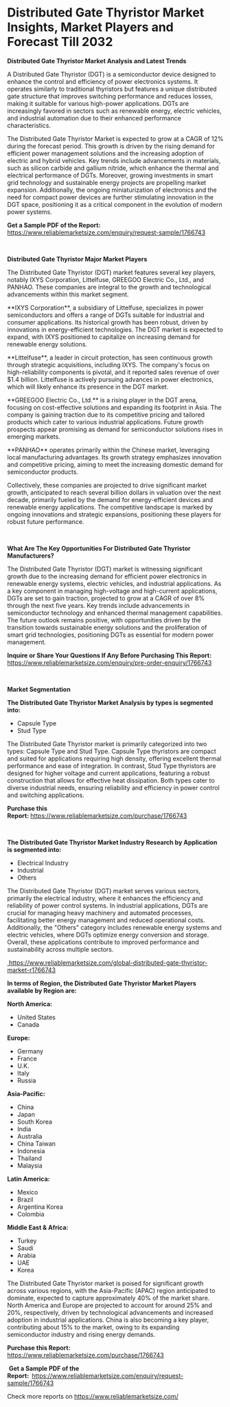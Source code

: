 <p><h1>Distributed Gate Thyristor Market Insights, Market Players and Forecast Till 2032</h1></p><p><strong>Distributed Gate Thyristor Market Analysis and Latest Trends</strong></p>
<p><p>A Distributed Gate Thyristor (DGT) is a semiconductor device designed to enhance the control and efficiency of power electronics systems. It operates similarly to traditional thyristors but features a unique distributed gate structure that improves switching performance and reduces losses, making it suitable for various high-power applications. DGTs are increasingly favored in sectors such as renewable energy, electric vehicles, and industrial automation due to their enhanced performance characteristics.</p><p>The Distributed Gate Thyristor Market is expected to grow at a CAGR of 12% during the forecast period. This growth is driven by the rising demand for efficient power management solutions and the increasing adoption of electric and hybrid vehicles. Key trends include advancements in materials, such as silicon carbide and gallium nitride, which enhance the thermal and electrical performance of DGTs. Moreover, growing investments in smart grid technology and sustainable energy projects are propelling market expansion. Additionally, the ongoing miniaturization of electronics and the need for compact power devices are further stimulating innovation in the DGT space, positioning it as a critical component in the evolution of modern power systems.</p></p>
<p><strong>Get a Sample PDF of the Report:&nbsp;</strong> <a href="https://www.reliablemarketsize.com/enquiry/request-sample/1766743?utm_campaign=3456&utm_medium=2&utm_source=Github&utm_content=ia&utm_term=06042025&utm_id=distributed-gate-thyristor">https://www.reliablemarketsize.com/enquiry/request-sample/1766743</a></p>
<p>&nbsp;</p>
<p><strong>Distributed Gate Thyristor Major Market Players</strong></p>
<p><p>The Distributed Gate Thyristor (DGT) market features several key players, notably IXYS Corporation, Littelfuse, GREEGOO Electric Co., Ltd., and PANHAO. These companies are integral to the growth and technological advancements within this market segment.</p><p>**IXYS Corporation**, a subsidiary of Littelfuse, specializes in power semiconductors and offers a range of DGTs suitable for industrial and consumer applications. Its historical growth has been robust, driven by innovations in energy-efficient technologies. The DGT market is expected to expand, with IXYS positioned to capitalize on increasing demand for renewable energy solutions.</p><p>**Littelfuse**, a leader in circuit protection, has seen continuous growth through strategic acquisitions, including IXYS. The company's focus on high-reliability components is pivotal, and it reported sales revenue of over $1.4 billion. Littelfuse is actively pursuing advances in power electronics, which will likely enhance its presence in the DGT market.</p><p>**GREEGOO Electric Co., Ltd.** is a rising player in the DGT arena, focusing on cost-effective solutions and expanding its footprint in Asia. The company is gaining traction due to its competitive pricing and tailored products which cater to various industrial applications. Future growth prospects appear promising as demand for semiconductor solutions rises in emerging markets.</p><p>**PANHAO** operates primarily within the Chinese market, leveraging local manufacturing advantages. Its growth strategy emphasizes innovation and competitive pricing, aiming to meet the increasing domestic demand for semiconductor products.</p><p>Collectively, these companies are projected to drive significant market growth, anticipated to reach several billion dollars in valuation over the next decade, primarily fueled by the demand for energy-efficient devices and renewable energy applications. The competitive landscape is marked by ongoing innovations and strategic expansions, positioning these players for robust future performance.</p></p>
<p>&nbsp;</p>
<p><strong>What Are The Key Opportunities For Distributed Gate Thyristor Manufacturers?</strong></p>
<p><p>The Distributed Gate Thyristor (DGT) market is witnessing significant growth due to the increasing demand for efficient power electronics in renewable energy systems, electric vehicles, and industrial applications. As a key component in managing high-voltage and high-current applications, DGTs are set to gain traction, projected to grow at a CAGR of over 8% through the next five years. Key trends include advancements in semiconductor technology and enhanced thermal management capabilities. The future outlook remains positive, with opportunities driven by the transition towards sustainable energy solutions and the proliferation of smart grid technologies, positioning DGTs as essential for modern power management.</p></p>
<p><strong>Inquire or Share Your Questions If Any Before Purchasing This Report:</strong> <a href="https://www.reliablemarketsize.com/enquiry/pre-order-enquiry/1766743?utm_campaign=3456&utm_medium=2&utm_source=Github&utm_content=ia&utm_term=06042025&utm_id=distributed-gate-thyristor">https://www.reliablemarketsize.com/enquiry/pre-order-enquiry/1766743</a></p>
<p>&nbsp;</p>
<p><strong>Market Segmentation</strong></p>
<p><strong>The Distributed Gate Thyristor Market Analysis by types is segmented into:</strong></p>
<p><ul><li>Capsule Type</li><li>Stud Type</li></ul></p>
<p><p>The Distributed Gate Thyristor market is primarily categorized into two types: Capsule Type and Stud Type. Capsule Type thyristors are compact and suited for applications requiring high density, offering excellent thermal performance and ease of integration. In contrast, Stud Type thyristors are designed for higher voltage and current applications, featuring a robust construction that allows for effective heat dissipation. Both types cater to diverse industrial needs, ensuring reliability and efficiency in power control and switching applications.</p></p>
<p><strong>Purchase this Report:&nbsp;</strong><a href="https://www.reliablemarketsize.com/purchase/1766743?utm_campaign=3456&utm_medium=2&utm_source=Github&utm_content=ia&utm_term=06042025&utm_id=distributed-gate-thyristor">https://www.reliablemarketsize.com/purchase/1766743</a></p>
<p>&nbsp;</p>
<p><strong>The Distributed Gate Thyristor Market Industry Research by Application is segmented into:</strong></p>
<p><ul><li>Electrical Industry</li><li>Industrial</li><li>Others</li></ul></p>
<p><p>The Distributed Gate Thyristor (DGT) market serves various sectors, primarily the electrical industry, where it enhances the efficiency and reliability of power control systems. In industrial applications, DGTs are crucial for managing heavy machinery and automated processes, facilitating better energy management and reduced operational costs. Additionally, the "Others" category includes renewable energy systems and electric vehicles, where DGTs optimize energy conversion and storage. Overall, these applications contribute to improved performance and sustainability across multiple sectors.</p></p>
<p><a href="https://www.reliablemarketsize.com/global-distributed-gate-thyristor-market-r1766743?utm_campaign=3456&utm_medium=2&utm_source=Github&utm_content=ia&utm_term=06042025&utm_id=distributed-gate-thyristor">&nbsp;https://www.reliablemarketsize.com/global-distributed-gate-thyristor-market-r1766743</a></p>
<p><strong>In terms of Region, the Distributed Gate Thyristor Market Players available by Region are:</strong></p>
<p>
    <p> <strong> North America: </strong>
        <ul>
            <li>United States</li>
            <li>Canada</li>
        </ul>
        </p> 
    <p> <strong> Europe: </strong>
        <ul>
            <li>Germany</li>
            <li>France</li>
            <li>U.K.</li>
            <li>Italy</li>
            <li>Russia</li>
        </ul>
        </p> 
    <p> <strong> Asia-Pacific: </strong>
        <ul>
            <li>China</li>
            <li>Japan</li>
            <li>South Korea</li>
            <li>India</li>
            <li>Australia</li>
            <li>China Taiwan</li>
            <li>Indonesia</li>
            <li>Thailand</li>
            <li>Malaysia</li>
        </ul>
        </p> 
    <p> <strong> Latin America: </strong>
        <ul>
            <li>Mexico</li>
            <li>Brazil</li>
            <li>Argentina Korea</li>
            <li>Colombia</li>
        </ul>
        </p> 
    <p> <strong> Middle East & Africa: </strong>
        <ul>
            <li>Turkey</li>
            <li>Saudi</li>
            <li>Arabia</li>
            <li>UAE</li>
            <li>Korea</li>
        </ul>
    </p>
    </p>
<p><p>The Distributed Gate Thyristor market is poised for significant growth across various regions, with the Asia-Pacific (APAC) region anticipated to dominate, expected to capture approximately 40% of the market share. North America and Europe are projected to account for around 25% and 20%, respectively, driven by technological advancements and increased adoption in industrial applications. China is also becoming a key player, contributing about 15% to the market, owing to its expanding semiconductor industry and rising energy demands.</p></p>
<p><strong>Purchase this Report: </strong><a href="https://www.reliablemarketsize.com/purchase/1766743?utm_campaign=3456&utm_medium=2&utm_source=Github&utm_content=ia&utm_term=06042025&utm_id=distributed-gate-thyristor">https://www.reliablemarketsize.com/purchase/1766743</a></p>
<p>&nbsp;<strong>Get a Sample PDF of the Report:&nbsp;&nbsp;</strong><a href="https://www.reliablemarketsize.com/enquiry/request-sample/1766743?utm_campaign=3456&utm_medium=2&utm_source=Github&utm_content=ia&utm_term=06042025&utm_id=distributed-gate-thyristor">https://www.reliablemarketsize.com/enquiry/request-sample/1766743</a></p>
<p><strong></strong></p>
<p>Check more reports on <a href="https://www.reliablemarketsize.com/?utm_campaign=3456&utm_medium=2&utm_source=Github&utm_content=ia&utm_term=06042025&utm_id=distributed-gate-thyristor">https://www.reliablemarketsize.com/</a></p>